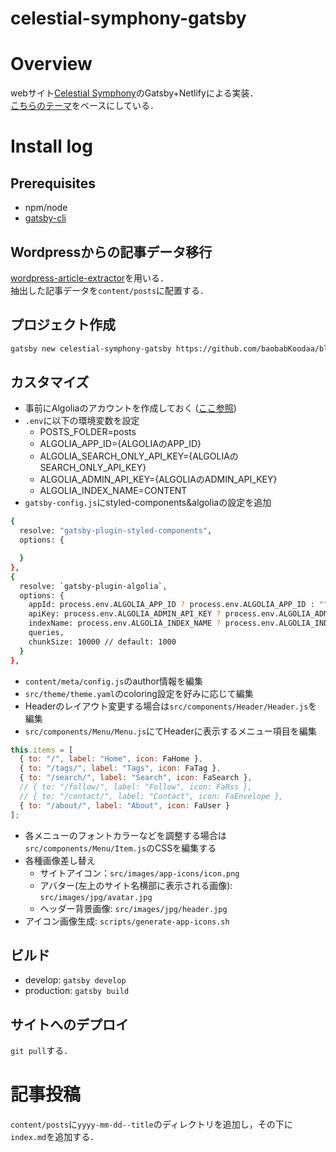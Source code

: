 celestial-symphony-gatsby
=========================


# Overview

webサイト[Celestial Symphony](https://stfate.net)のGatsby+Netlifyによる実装．  
[こちらのテーマ](https://github.com/baobabKoodaa/blog)をベースにしている．


# Install log

## Prerequisites

- npm/node
- [gatsby-cli](https://www.gatsbyjs.com/docs/gatsby-cli/)


## Wordpressからの記事データ移行

[wordpress-article-extractor](https://github.com/stfate/wordpress-article-extractor)を用いる．  
抽出した記事データを`content/posts`に配置する．


## プロジェクト作成

```bash
gatsby new celestial-symphony-gatsby https://github.com/baobabKoodaa/blog
```


## カスタマイズ

- 事前にAlgoliaのアカウントを作成しておく ([ここ参照](https://dev.greglobinski.com/setup-algolia-account/))
- `.env`に以下の環境変数を設定
    - POSTS_FOLDER=posts
    - ALGOLIA_APP_ID={ALGOLIAのAPP_ID}
    - ALGOLIA_SEARCH_ONLY_API_KEY={ALGOLIAのSEARCH_ONLY_API_KEY}
    - ALGOLIA_ADMIN_API_KEY={ALGOLIAのADMIN_API_KEY}
    - ALGOLIA_INDEX_NAME=CONTENT
- `gatsby-config.js`にstyled-components&algoliaの設定を追加

```bash
{
  resolve: "gatsby-plugin-styled-components",
  options: {

  }
},
{
  resolve: `gatsby-plugin-algolia`,
  options: {
    appId: process.env.ALGOLIA_APP_ID ? process.env.ALGOLIA_APP_ID : "",
    apiKey: process.env.ALGOLIA_ADMIN_API_KEY ? process.env.ALGOLIA_ADMIN_API_KEY : "",
    indexName: process.env.ALGOLIA_INDEX_NAME ? process.env.ALGOLIA_INDEX_NAME : "",
    queries,
    chunkSize: 10000 // default: 1000
  }
},
```

- `content/meta/config.js`のauthor情報を編集
- `src/theme/theme.yaml`のcoloring設定を好みに応じて編集
- Headerのレイアウト変更する場合は`src/components/Header/Header.js`を編集
- `src/components/Menu/Menu.js`にてHeaderに表示するメニュー項目を編集

```javascript
this.items = [
  { to: "/", label: "Home", icon: FaHome },
  { to: "/tags/", label: "Tags", icon: FaTag },
  { to: "/search/", label: "Search", icon: FaSearch },
  // { to: "/follow/", label: "Follow", icon: FaRss },
  // { to: "/contact/", label: "Contact", icon: FaEnvelope },
  { to: "/about/", label: "About", icon: FaUser }
];
```

- 各メニューのフォントカラーなどを調整する場合は`src/components/Menu/Item.js`のCSSを編集する
- 各種画像差し替え
    - サイトアイコン：`src/images/app-icons/icon.png`
    - アバター(左上のサイト名横部に表示される画像): `src/images/jpg/avatar.jpg`
    - ヘッダー背景画像: `src/images/jpg/header.jpg`
- アイコン画像生成: `scripts/generate-app-icons.sh`


## ビルド

- develop: `gatsby develop`
- production: `gatsby build`


## サイトへのデプロイ

`git pull`する．


# 記事投稿

`content/posts`に`yyyy-mm-dd--title`のディレクトリを追加し，その下に`index.md`を追加する．
